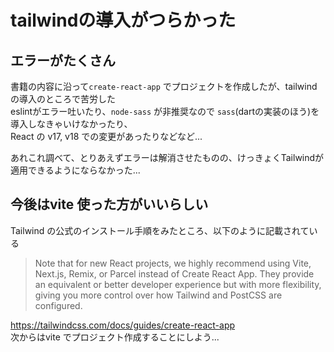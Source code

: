 # tailwindの導入がつらかった

## エラーがたくさん
書籍の内容に沿って`create-react-app` でプロジェクトを作成したが、tailwindの導入のところで苦労した  
eslintがエラー吐いたり、`node-sass` が非推奨なので `sass`(dartの実装のほう)を導入しなきゃいけなかったり、  
React の v17, v18 での変更があったりなどなど...  

あれこれ調べて、とりあえずエラーは解消させたものの、けっきょくTailwindが適用できるようにならなかった...

## 今後はvite 使った方がいいらしい
Tailwind の公式のインストール手順をみたところ、以下のように記載されている  
> Note that for new React projects, we highly recommend using Vite, Next.js, Remix, or Parcel instead of Create React App. They provide an equivalent or better developer experience but with more flexibility, giving you more control over how Tailwind and PostCSS are configured.  

https://tailwindcss.com/docs/guides/create-react-app  
次からはvite でプロジェクト作成することにしよう...
